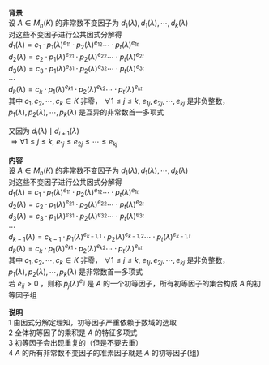**背景**  
设 $A\in M_n(K)$ 的非常数不变因子为 $d_1(\lambda),d_1(\lambda),\cdots,d_k(\lambda)$   
对这些不变因子进行公共因式分解得  
 $d_1(\lambda)=c_1\cdot p_1(\lambda)^{e_{11}}\cdot p_2(\lambda)^{e_{12}}\cdots \cdot p_t(\lambda)^{e_{1t}}$   
 $d_2(\lambda)=c_2\cdot p_1(\lambda)^{e_{21}}\cdot p_2(\lambda)^{e_{22}}\cdots \cdot p_t(\lambda)^{e_{2t}}$   
 $d_3(\lambda)=c_3\cdot p_1(\lambda)^{e_{31}}\cdot p_2(\lambda)^{e_{32}}\cdots \cdot p_t(\lambda)^{e_{3t}}$   
 $\cdots$   
 $d_k(\lambda)=c_k\cdot p_1(\lambda)^{e_{k1}}\cdot p_2(\lambda)^{e_{k2}}\cdots \cdot p_t(\lambda)^{e_{kt}}$   
其中 $c_1,c_2,\cdots,c_k\in K$ 非零， $\forall 1\le j\le k,\ e_{1j}, e_{2j}, \cdots, e_{kj}$ 是非负整数，  
 $p_1(\lambda),p_2(\lambda),\cdots,p_k(\lambda)$ 是互异的非常数首一多项式  
  
又因为 $d_i(\lambda)\mid d_{i+1}(\lambda)$   
 $\Rightarrow\forall 1\le j\le k,\ e_{1j}\le e_{2j}\le\cdots\le e_{kj}$   
  
**内容**  
设 $A\in M_n(K)$ 的非常数不变因子为 $d_1(\lambda),d_1(\lambda),\cdots,d_k(\lambda)$   
对这些不变因子进行公共因式分解得  
 $d_1(\lambda)=c_1\cdot p_1(\lambda)^{e_{11}}\cdot p_2(\lambda)^{e_{12}}\cdots \cdot p_t(\lambda)^{e_{1t}}$   
 $d_2(\lambda)=c_2\cdot p_1(\lambda)^{e_{21}}\cdot p_2(\lambda)^{e_{22}}\cdots \cdot p_t(\lambda)^{e_{2t}}$   
 $d_3(\lambda)=c_3\cdot p_1(\lambda)^{e_{31}}\cdot p_2(\lambda)^{e_{32}}\cdots \cdot p_t(\lambda)^{e_{3t}}$   
 $\cdots$   
 $d_{k-1}(\lambda)=c_{k-1}\cdot p_1(\lambda)^{e_{k-1,1}}\cdot p_2(\lambda)^{e_{k-1,2}}\cdots \cdot p_t(\lambda)^{e_{k-1,t}}$   
 $d_k(\lambda)=c_k\cdot p_1(\lambda)^{e_{k1}}\cdot p_2(\lambda)^{e_{k2}}\cdots \cdot p_t(\lambda)^{e_{kt}}$   
其中 $c_1,c_2,\cdots,c_k\in K$ 非零， $\forall 1\le j\le k,\ e_{1j}, e_{2j}, \cdots, e_{kj}$ 是非负整数，  
 $p_1(\lambda),p_2(\lambda),\cdots,p_k(\lambda)$ 是非常数首一多项式  
若 $e_{ij}>0$ ，则称 $p_j(\lambda)^{e_{ij}}$ 是 $A$ 的一个初等因子，所有初等因子的集合构成 $A$ 的初等因子组  
  
**说明**  
1 由因式分解定理知，初等因子严重依赖于数域的选取  
2 全体初等因子的乘积是 $A$ 的特征多项式  
3 初等因子会出现重复的（但是不要去重）  
4  $A$ 的所有非常数不变因子的准素因子就是 $A$ 的初等因子(组)  
